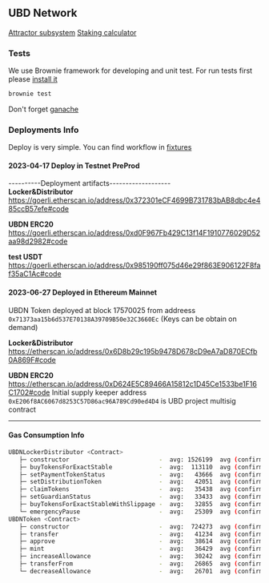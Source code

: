 ## UBD Network 

[Attractor subsystem](./attractor.md)
[Staking calculator](https://docs.google.com/spreadsheets/d/1ohNOF006gBw4JxIQcPatxtm-5PpoJYrqt9rGlRlWVxM/edit#gid=0)


### Tests
We use Brownie framework for developing and unit test. For run tests
first please [install it](https://eth-brownie.readthedocs.io/en/stable/install.html)

```bash
brownie test
```
Don't forget [ganache](https://www.npmjs.com/package/ganache)

### Deployments Info
Deploy is very simple. You can find workflow in 
[fixtures](./tests/fixtures/deploy_env.py) 

#### 2023-04-17  Deploy in Testnet PreProd
----------Deployment artifacts-------------------  
**Locker&Distributor**  
https://goerli.etherscan.io/address/0x372301eCF4699B731783bAB8dbc4e485ccB57efe#code

**UBDN ERC20**  
https://goerli.etherscan.io/address/0xd0F967Fb429C13f14F1910776029D52aa98d2982#code

**test USDT**  
https://goerli.etherscan.io/address/0x985190ff075d46e29f863E906122F8faf35aC1Ac#code

#### 2023-06-27 Deployed in Ethereum Mainnet 
UBDN Token deployed at block 17570025 from addreess 
`0x71373aa15b6d537E70138A39709B50e32C3660Ec` (Keys can be obtain on demand)   
 
**Locker&Distributor**  
https://etherscan.io/address/0x6D8b29c195b9478D678cD9eA7aD870ECfb0A869F#code

**UBDN ERC20**  
https://etherscan.io/address/0xD624E5C89466A15812c1D45Ce1533be1F16C1702#code
Initial supply keeper address `0xE206f8AC6067d8253C57D86ac96A789Cd90ed4D4` is UBD project multisig contract


---
#### Gas Consumption Info
```bash
UBDNLockerDistributor <Contract>
   ├─ constructor                         -  avg: 1526199  avg (confirmed): 1526199  low: 1526199  high: 1526199
   ├─ buyTokensForExactStable             -  avg:  113110  avg (confirmed):  122152  low:   22952  high:  239710
   ├─ setPaymentTokenStatus               -  avg:   43666  avg (confirmed):   44606  low:   23027  high:   44611
   ├─ setDistributionToken                -  avg:   42051  avg (confirmed):   45560  low:   22815  high:   45560
   ├─ claimTokens                         -  avg:   35438  avg (confirmed):   39723  low:   22292  high:   51621
   ├─ setGuardianStatus                   -  avg:   33433  avg (confirmed):   43849  low:   23018  high:   43849
   ├─ buyTokensForExactStableWithSlippage -  avg:   32855  avg (confirmed):       0  low:   32855  high:   32855
   └─ emergencyPause                      -  avg:   25309  avg (confirmed):   25941  low:   22782  high:   31136
UBDNToken <Contract>
   ├─ constructor                         -  avg:  724273  avg (confirmed):  724273  low:  724273  high:  724285
   ├─ transfer                            -  avg:   41234  avg (confirmed):   50876  low:   21951  high:   50876
   ├─ approve                             -  avg:   38614  avg (confirmed):   44169  low:   21953  high:   44217
   ├─ mint                                -  avg:   36429  avg (confirmed):   50722  low:   22136  high:   50722
   ├─ increaseAllowance                   -  avg:   30242  avg (confirmed):   30242  low:   30242  high:   30242
   ├─ transferFrom                        -  avg:   26865  avg (confirmed):   26014  low:   22264  high:   31836
   └─ decreaseAllowance                   -  avg:   26701  avg (confirmed):   30226  low:   23176  high:   30226

```


